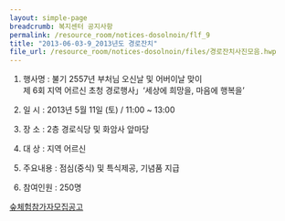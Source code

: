 ```yaml
--- 
layout: simple-page 
breadcrumb: 복지센터 공지사항 
permalink: /resource_room/notices-dosolnoin/flf_9
title: "2013-06-03-9_2013년도 경로잔치"
file_url: /resource_room/notices-dosolnoin/files/경로잔치사진모음.hwp
--- 
```


1.  행사명 : 불기 2557년 부처님 오신날 및 어버이날 맞이<br>
            제 6회 지역 어르신 초청 경로행사」‘세상에 희망을, 마음에 행복을’
 
2. 일 시 : 2013년 5월 11일 (토) / 11:00 ~ 13:00
 
3. 장 소 : 2층 경로식당 및 화암사 앞마당
 
4. 대 상 : 지역 어르신
 
5. 주요내용 : 점심(중식) 및 특식제공, 기념품 지급
 
6. 참여인원 : 250명

[숲체험참가자모집공고](/resource_room/notices-dosolnoin/files/경로잔치사진모음.hwp)